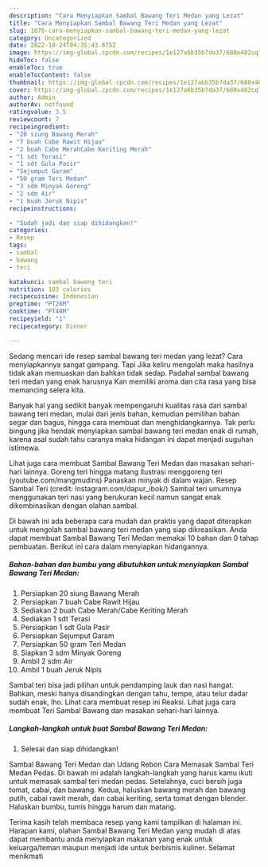 ```yaml
---
description: "Cara Menyiapkan Sambal Bawang Teri Medan yang Lezat"
title: "Cara Menyiapkan Sambal Bawang Teri Medan yang Lezat"
slug: 1676-cara-menyiapkan-sambal-bawang-teri-medan-yang-lezat
category: Uncategorized
date: 2022-10-24T04:35:43.675Z
image: https://img-global.cpcdn.com/recipes/1e127a6b35b7da37/680x482cq70/sambal-bawang-teri-medan-foto-resep-utama.jpg
hideToc: false
enableToc: true
enableTocContent: false
thumbnail: https://img-global.cpcdn.com/recipes/1e127a6b35b7da37/680x482cq70/sambal-bawang-teri-medan-foto-resep-utama.jpg
cover: https://img-global.cpcdn.com/recipes/1e127a6b35b7da37/680x482cq70/sambal-bawang-teri-medan-foto-resep-utama.jpg
author: Admin
authorAv: notfound
ratingvalue: 3.5
reviewcount: 7
recipeingredient:
- "20 siung Bawang Merah"
- "7 buah Cabe Rawit Hijau"
- "2 buah Cabe MerahCabe Keriting Merah"
- "1 sdt Terasi"
- "1 sdt Gula Pasir"
- "Sejumput Garam"
- "50 gram Teri Medan"
- "3 sdm Minyak Goreng"
- "2 sdm Air"
- "1 buah Jeruk Nipis"
recipeinstructions:

- "Sudah jadi dan siap dihidangkan!"
categories:
- Resep
tags:
- sambal
- bawang
- teri

katakunci: sambal bawang teri 
nutrition: 103 calories
recipecuisine: Indonesian
preptime: "PT26M"
cooktime: "PT48M"
recipeyield: "1"
recipecategory: Dinner

---
```



Sedang mencari ide resep sambal bawang teri medan yang lezat? Cara menyiapkannya sangat gampang. Tapi Jika keliru mengolah maka hasilnya tidak akan memuaskan dan bahkan tidak sedap. Padahal sambal bawang teri medan yang enak harusnya Kan memiliki aroma dan cita rasa yang bisa memancing selera kita.


Banyak hal yang sedikit banyak mempengaruhi kualitas rasa dari sambal bawang teri medan, mulai dari jenis bahan, kemudian pemilihan bahan segar dan bagus, hingga cara membuat dan menghidangkannya. Tak perlu bingung jika hendak menyiapkan sambal bawang teri medan enak di rumah, karena asal sudah tahu caranya maka hidangan ini dapat menjadi suguhan istimewa.

Lihat juga cara membuat Sambal Bawang Teri Medan dan masakan sehari-hari lainnya. Goreng teri hingga matang Ilustrasi menggoreng teri (youtube.com/mangmudins) Panaskan minyak di dalam wajan. Resep Sambal Teri (credit: Instagram.com/dapur_ibok/) Sambal teri umumnya menggunakan teri nasi yang berukuran kecil namun sangat enak dikombinasikan dengan olahan sambal.


Di bawah ini ada beberapa cara mudah dan praktis yang dapat diterapkan untuk mengolah sambal bawang teri medan yang siap dikreasikan. Anda dapat membuat Sambal Bawang Teri Medan memakai 10 bahan dan 0 tahap pembuatan. Berikut ini cara dalam menyiapkan hidangannya.

<!--inarticleads1-->

##### Bahan-bahan dan bumbu yang dibutuhkan untuk menyiapkan Sambal Bawang Teri Medan:

1. Persiapkan 20 siung Bawang Merah
1. Persiapkan 7 buah Cabe Rawit Hijau
1. Sediakan 2 buah Cabe Merah/Cabe Keriting Merah
1. Sediakan 1 sdt Terasi
1. Persiapkan 1 sdt Gula Pasir
1. Persiapkan Sejumput Garam
1. Persiapkan 50 gram Teri Medan
1. Siapkan 3 sdm Minyak Goreng
1. Ambil 2 sdm Air
1. Ambil 1 buah Jeruk Nipis


Sambal teri bisa jadi pilihan untuk pendamping lauk dan nasi hangat. Bahkan, meski hanya disandingkan dengan tahu, tempe, atau telur dadar sudah enak, lho. Lihat cara membuat resep ini Reaksi. Lihat juga cara membuat Teri Sambal Bawang dan masakan sehari-hari lainnya. 

<!--inarticleads2-->

##### Langkah-langkah untuk buat Sambal Bawang Teri Medan:


1. Selesai dan siap dihidangkan!

Sambal Bawang Teri Medan dan Udang Rebon Cara Memasak Sambal Teri Medan Pedas. Di bawah ini adalah langkah-langkah yang harus kamu ikuti untuk memasak sambal teri medan pedas. Setelahnya, cuci bersih juga tomat, cabai, dan bawang. Kedua, haluskan bawang merah dan bawang putih, cabai rawit merah, dan cabai keriting, serta tomat dengan blender. Haluskan bumbu, tumis hingga harum dan matang. 

Terima kasih telah membaca resep yang kami tampilkan di halaman ini. Harapan kami, olahan Sambal Bawang Teri Medan yang mudah di atas dapat membantu anda menyiapkan makanan yang enak untuk keluarga/teman maupun menjadi ide untuk berbisnis kuliner. Selamat menikmati
